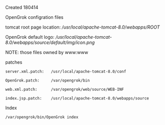 Created 180414

OpenGrok configration files

tomcat root page location: */usr/local/apache-tomcat-8.0/webapps/ROOT*

OpenGrok default logo: */usr/local/apache-tomcat-8.0/webapps/source/default/img/icon.png*

NOTE: those files owned by www:www

patches

    server.xml.patch:   /usr/local/apache-tomcat-8.0/conf

    OpenGrok.patch:     /var/opengrok/bin

    web.xml.patch:      /var/opengrok/web/source/WEB-INF

    index.jsp.patch:    /usr/local/apache-tomcat-8.0/webapps/source

Index

    /var/opengrok/bin/OpenGrok index

